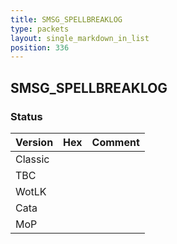 ```yaml
---
title: SMSG_SPELLBREAKLOG
type: packets
layout: single_markdown_in_list
position: 336
---
```


## SMSG_SPELLBREAKLOG

### Status

Version    | Hex        | Comment
---------- | ---------- | ---------- 
Classic    |            |
TBC        |            |
WotLK      |            |
Cata       |            |
MoP        |            |